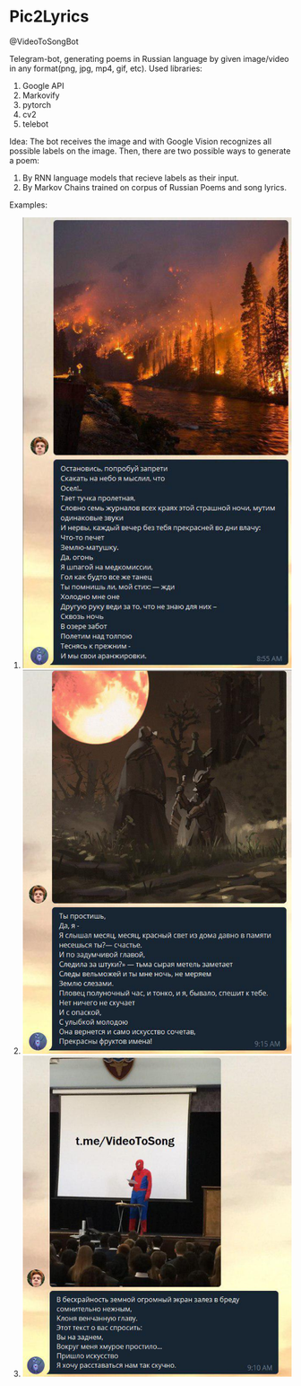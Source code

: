 # Pic2Lyrics

@VideoToSongBot 

Telegram-bot, generating poems in Russian language by given image/video in any format(png, jpg, mp4, gif, etc).
Used libraries:
1) Google API
2) Markovify
3) pytorch
4) cv2 
5) telebot

Idea:
The bot receives the image and with Google Vision recognizes all possible labels on the image.
Then, there are two possible ways to generate a poem:
1) By RNN language models that recieve labels as their input.
2) By Markov Chains trained on corpus of Russian Poems and song lyrics.

Examples:
1) ![example1](https://github.com/Jeltorotik/Pic2Lyrics/blob/master/examples/example1.jpg)
2) ![example2](https://github.com/Jeltorotik/Pic2Lyrics/blob/master/examples/example2.jpg)
3) ![example3](https://github.com/Jeltorotik/Pic2Lyrics/blob/master/examples/example3.jpg)


